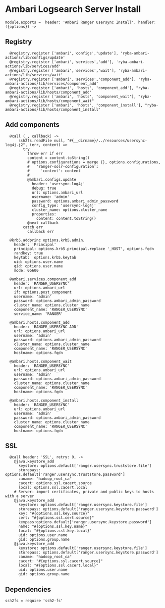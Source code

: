 

# Ambari Logsearch Server Install

    module.exports =  header: 'Ambari Ranger Usersync Install', handler: ({options}) ->
  
## Registry

      @registry.register ['ambari','configs','update'], 'ryba-ambari-actions/lib/configs/update'
      @registry.register ['ambari','services','add'], 'ryba-ambari-actions/lib/services/add'
      @registry.register ['ambari','services','wait'], 'ryba-ambari-actions/lib/services/wait'
      @registry.register ['ambari','services','component_add'], 'ryba-ambari-actions/lib/services/component_add'
      @registry.register ['ambari', 'hosts', 'component_add'], "ryba-ambari-actions/lib/hosts/component_add"
      @registry.register ['ambari', 'hosts', 'component_wait'], "ryba-ambari-actions/lib/hosts/component_wait"
      @registry.register ['ambari', 'hosts', 'component_install'], "ryba-ambari-actions/lib/hosts/component_install"


## Add components


      @call (_, callback) ->
          ssh2fs.readFile null, "#{__dirname}/../resources/usersync-log4j.j2", (err, content) =>
            try
              throw err if err
              content = content.toString()
              # options.configurations = merge {}, options.configurations,
              #   'ranger-solr-configuration':
              #     'content': content
              # 
              @ambari.configs.update
                header: 'usersync-log4j'
                debug: true
                url: options.ambari_url
                username: 'admin'
                password: options.ambari_admin_password
                config_type: 'usersync-log4j'
                cluster_name: options.cluster_name
                properties:
                  content: content.toString()
              @next callback
            catch err
              callback err
              
      @krb5.addprinc options.krb5.admin,
        header: 'Principal'
        principal: options.krb5.principal.replace '_HOST', options.fqdn
        randkey: true
        keytab:  options.krb5.keytab
        uid: options.user.name
        gid: options.user.name
        mode: 0o600

      @ambari.services.component_add
        header: 'RANGER_USERSYNC'
        url: options.ambari_url
        if: options.post_component
        username: 'admin'
        password: options.ambari_admin_password
        cluster_name: options.cluster_name
        component_name: 'RANGER_USERSYNC'
        service_name: 'RANGER'
      
      @ambari.hosts.component_add
        header: 'RANGER_USERSYNC ADD'
        url: options.ambari_url
        username: 'admin'
        password: options.ambari_admin_password
        cluster_name: options.cluster_name
        component_name: 'RANGER_USERSYNC'
        hostname: options.fqdn
      
      @ambari.hosts.component_wait
        header: 'RANGER_USERSYNC'
        url: options.ambari_url
        username: 'admin'
        password: options.ambari_admin_password
        cluster_name: options.cluster_name
        component_name: 'RANGER_USERSYNC'
        hostname: options.fqdn
      
      @ambari.hosts.component_install
        header: 'RANGER_USERSYNC'
        url: options.ambari_url
        username: 'admin'
        password: options.ambari_admin_password
        cluster_name: options.cluster_name
        component_name: 'RANGER_USERSYNC'
        hostname: options.fqdn
    
## SSL

      @call header: 'SSL', retry: 0, ->
        @java.keystore_add
          keystore: options.default['ranger.usersync.truststore.file']
          storepass: options.default['ranger.usersync.truststore.password']
          caname: "hadoop_root_ca"
          cacert: options.ssl.cacert.source
          local: options.ssl.cacert.local
        # Server: import certificates, private and public keys to hosts with a server
        @java.keystore_add
          keystore: options.default['ranger.usersync.keystore.file']
          storepass: options.default['ranger.usersync.keystore.password']
          key: "#{options.ssl.key.source}"
          cert: "#{options.ssl.cert.source}"
          keypass:options.default['ranger.usersync.keystore.password']
          name: "#{options.ssl.key.name}"
          local: "#{options.ssl.key.local}"
          uid: options.user.name
          gid: options.group.name
        @java.keystore_add
          keystore: options.default['ranger.usersync.keystore.file']
          storepass: options.default['ranger.usersync.keystore.password']
          caname: "hadoop_root_ca"
          cacert: "#{options.ssl.cacert.source}"
          local: "#{options.ssl.cacert.local}"
          uid: options.user.name
          gid: options.group.name

## Dependencies

    ssh2fs = require 'ssh2-fs'
      